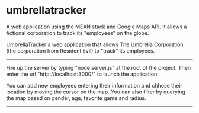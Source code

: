 # umbrellatracker
A web application using the MEAN stack and Google Maps API. It allows a fictional corporation to track its "employees" on the globe.

UmbrellaTracker a web application that allows The Umbrella Corporation (the corporation from Resident Evil)
to "track" its employees.

-----------------------------------------------------------------------------------------------------------------

Fire up the server by typing "node server.js" at the root of the project.
Then enter the url "http://localhost:3000/" to launch the application.

You can add new employees entering their information and chhose their location by moving the cursor on the map.
You can also filter by querying the map based on gender, age, favorite game and radius.

-----------------------------------------------------------------------------------------------------------------
